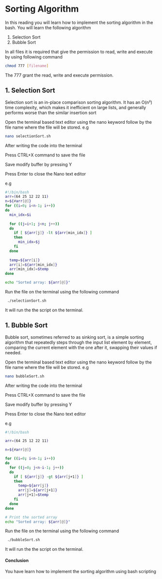 # Sorting Algorithm 

In this reading you will learn how to implement the sorting algorithm in the bash. You will learn the following algorithm 

1. Selection Sort
2. Bubble Sort

In all files it is required that give the permission to read, write and execute by using following command

```bash
chmod 777 [filename]
```

 The 777 grant the  read, write and execute permission.  

## 1. Selection Sort 

Selection sort is an in-place comparison sorting algorithm. It has an O(n²) time complexity, which makes it inefficient on large lists, and generally performs worse than the similar insertion sort

Open the terminal based  text editor using the nano keyword follow by the file name where the  file will be stored. e.g

````bash
nano selectionSort.sh
````

After writing the code into the terminal 

Press CTRL+X command to save the file

Save modify buffer by pressing Y 

Press Enter to close the Nano text editor

e.g

```bash
#!/bin/bash
arr=(64 25 12 22 11)
n=${#arr[@]}
for ((i=0; i<n-1; i++))
do
  min_idx=$i
  
  for ((j=i+1; j<n; j++))
  do
    if [ ${arr[j]} -lt ${arr[min_idx]} ]
    then
      min_idx=$j
    fi
  done
 
  temp=${arr[i]}
  arr[i]=${arr[min_idx]}
  arr[min_idx]=$temp
done

echo "Sorted array: ${arr[@]}"
```

Run the file on the terminal using the following command 

```bash
 ./selectionSort.sh
```

It will run the the script on the terminal.

## 1. Bubble Sort 

Bubble sort, sometimes referred to as sinking sort, is a simple sorting algorithm that repeatedly steps through the input list element by element, comparing the current element with the one after it, swapping their values if needed.

Open the terminal based  text editor using the nano keyword follow by the file name where the  file will be stored. e.g

````bash
nano bubbleSort.sh
````

After writing the code into the terminal 

Press CTRL+X command to save the file

Save modify buffer by pressing Y 

Press Enter to close the Nano text editor

e.g

```bash
#!/bin/bash

arr=(64 25 12 22 11)

n=${#arr[@]}

for ((i=0; i<n-1; i++))
do
  for ((j=0; j<n-i-1; j++))
  do
    if [ ${arr[j]} -gt ${arr[j+1]} ]
    then
      temp=${arr[j]}
      arr[j]=${arr[j+1]}
      arr[j+1]=$temp
    fi
  done
done

# Print the sorted array
echo "Sorted array: ${arr[@]}"
```

Run the file on the terminal using the following command 

```bash
 ./bubbleSort.sh
```

It will run the the script on the terminal.

#### **Conclusion** 

You have learn how to implement the sorting algorithm using bash scripting 